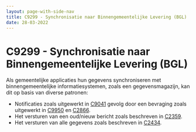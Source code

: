 ```yaml
---
layout: page-with-side-nav
title: C9299 - Synchronisatie naar Binnengemeentelijke Levering (BGL)
date: 28-03-2022
---
```


# C9299 - Synchronisatie naar Binnengemeentelijke Levering (BGL)

Als gemeentelijke applicaties hun gegevens synchroniseren met binnengemeentelijke informatiesystemen, zoals een gegevensmagazijn, kan dit op basis van diverse patronen:
-	Notificaties zoals uitgewerkt in [C9041](./9041.md) gevolg door een bevraging zoals uitgewerkt in [C9950](./9950.md) en [C2866](./2866.md).
-	Het versturen van een oud/nieuw bericht zoals beschreven in [C2359](./2359.md).
-	Het versturen van alle gegevens zoals beschreven in [C2434](./2434.md).
